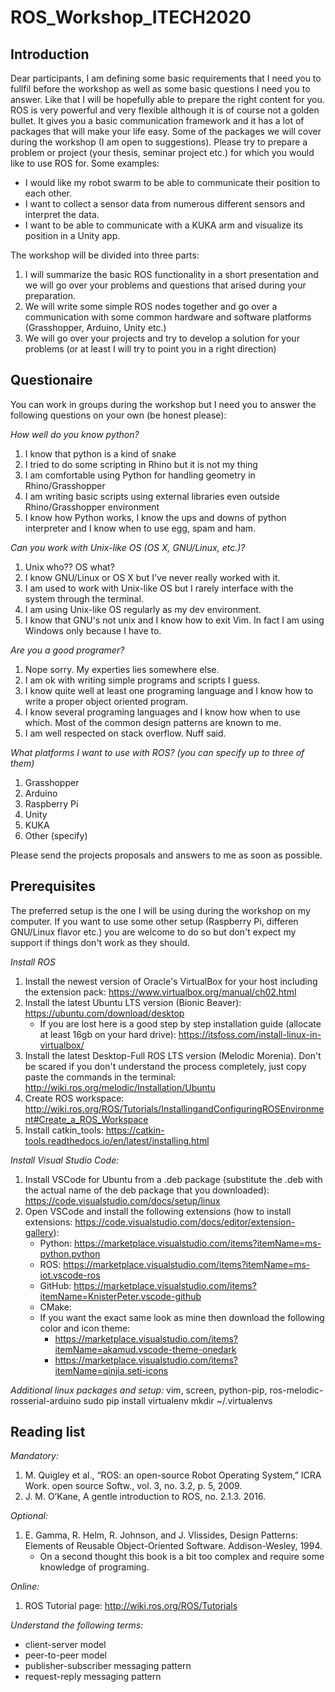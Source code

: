 # ROS_Workshop_ITECH2020
## Introduction
Dear participants,
I am defining some basic requirements that I need you to fullfil before the workshop as well as some basic questions I need you to answer. Like that I will be hopefully able to prepare the right content for you.
ROS is very powerful and very flexible although it is of course not a golden bullet. It gives you a basic communication framework and it has a lot of packages that will make your life easy.
Some of the packages we will cover during the workshop (I am open to suggestions). Please try to prepare a problem or project (your thesis, seminar project etc.) for which you would like to use ROS for. 
Some examples: 
- I would like my robot swarm to be able to communicate their position to each other. 
- I want to collect a sensor data from numerous different sensors and interpret the data.
- I want to be able to communicate with a KUKA arm and visualize its position in a Unity app.

The workshop will be divided into three parts:
1. I will summarize the basic ROS functionality in a short presentation and we will go over your problems and questions that arised during your preparation.
2. We will write some simple ROS nodes together and go over a communication with some common hardware and software platforms (Grasshopper, Arduino, Unity etc.)
3. We will go over your projects and try to develop a solution for your problems (or at least I will try to point you in a right direction)

## Questionaire
You can work in groups during the workshop but I need you to answer the following questions on your own (be honest please): 

*How well do you know python?*
1. I know that python is a kind of snake
2. I tried to do some scripting in Rhino but it is not my thing
3. I am comfortable using Python for handling geometry in Rhino/Grasshopper
4. I am writing basic scripts using external libraries even outside Rhino/Grasshopper environment
5. I know how Python works, I know the ups and downs of python interpreter and I know when to use egg, spam and ham.

*Can you work with Unix-like OS (OS X, GNU/Linux, etc.)?* 
1. Unix who?? OS what?
2. I know GNU/Linux or OS X but I've never really worked with it.
3. I am used to work with Unix-like OS but I rarely interface with the system through the terminal.
4. I am using Unix-like OS regularly as my dev environment. 
5. I know that GNU's not unix and I know how to exit Vim. In fact I am using Windows only because I have to.

*Are you a good programer?*
1. Nope sorry. My experties lies somewhere else.
2. I am ok with writing simple programs and scripts I guess. 
3. I know quite well at least one programing language and I know how to write a proper object oriented program.
4. I know several programing languages and I know how when to use which. Most of the common design patterns are known to me.
5. I am well respected on stack overflow. Nuff said.

*What platforms I want to use with ROS? (you can specify up to three of them)* 
1. Grasshopper
2. Arduino
3. Raspberry Pi
4. Unity
5. KUKA
6. Other (specify)

Please send the projects proposals and answers to me as soon as possible.

## Prerequisites
The preferred setup is the one I will be using during the workshop on my computer. If you want to use some other setup (Raspberry Pi, differen GNU/Linux flavor etc.) you are welcome to do so but don't expect my support if things don't work as they should.

*Install ROS*
1. Install the newest version of Oracle's VirtualBox for your host including the extension pack: https://www.virtualbox.org/manual/ch02.html
2. Install the latest Ubuntu LTS version (Bionic Beaver): https://ubuntu.com/download/desktop
   - If you are lost here is a good step by step installation guide (allocate at least 16gb on your hard drive): https://itsfoss.com/install-linux-in-virtualbox/
3. Install the latest Desktop-Full ROS LTS version (Melodic Morenia). Don't be scared if you don't understand the process completely, just copy paste the commands in the terminal: http://wiki.ros.org/melodic/Installation/Ubuntu
4. Create ROS workspace: http://wiki.ros.org/ROS/Tutorials/InstallingandConfiguringROSEnvironment#Create_a_ROS_Workspace
5. Install catkin_tools: https://catkin-tools.readthedocs.io/en/latest/installing.html

*Install Visual Studio Code:*
1. Install VSCode for Ubuntu from a .deb package (substitute the <file>.deb with the actual name of the deb package that you downloaded): https://code.visualstudio.com/docs/setup/linux
2. Open VSCode and install the following extensions (how to install extensions: https://code.visualstudio.com/docs/editor/extension-gallery):
   - Python: https://marketplace.visualstudio.com/items?itemName=ms-python.python
   - ROS: https://marketplace.visualstudio.com/items?itemName=ms-iot.vscode-ros
   - GitHub: https://marketplace.visualstudio.com/items?itemName=KnisterPeter.vscode-github
   - CMake:
   - If you want the exact same look as mine then download the following color and icon theme:
     - https://marketplace.visualstudio.com/items?itemName=akamud.vscode-theme-onedark
     - https://marketplace.visualstudio.com/items?itemName=qinjia.seti-icons

*Additional linux packages and setup:*
vim, screen, python-pip, ros-melodic-rosserial-arduino
sudo pip install virtualenv
mkdir ~/.virtualenvs




## Reading list
*Mandatory:*
1. M. Quigley et al., “ROS: an open-source Robot Operating System,” ICRA Work. open source Softw., vol. 3, no. 3.2, p. 5, 2009.
2. J. M. O’Kane, A gentle introduction to ROS, no. 2.1.3. 2016.	

*Optional:* 
1. E. Gamma, R. Helm, R. Johnson, and J. Vlissides, Design Patterns: Elements of Reusable Object-Oriented Software. Addison-Wesley, 1994.
   - On a second thought this book is a bit too complex and require some knowledge of programing. 

*Online:*
1. ROS Tutorial page: http://wiki.ros.org/ROS/Tutorials

*Understand the following terms:*
- client-server model
- peer-to-peer model
- publisher-subscriber messaging pattern
- request-reply messaging pattern

